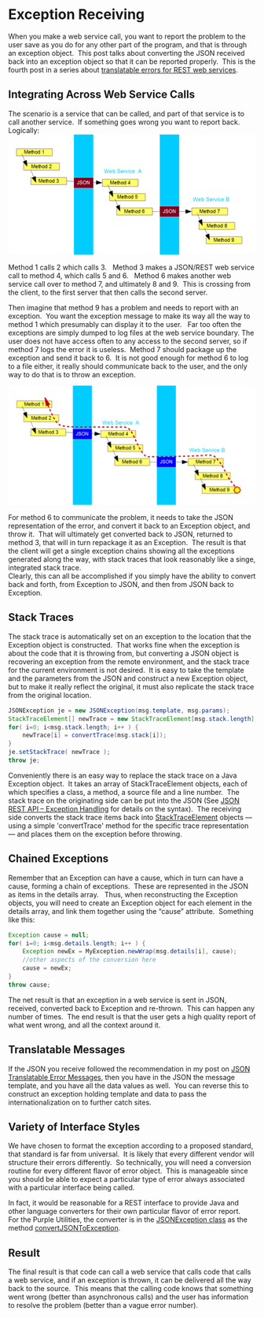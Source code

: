 #  Exception Receiving

When you make a web service call, you want to report the problem to the user save as you do for any other part of the program, and that is through an exception object.  This post talks about converting the JSON received back into an exception object so that it can be reported properly.  This is the fourth post in a series about [translatable errors for REST web services](https://agiletribe.purplehillsbooks.com/2019/01/05/translatable-error-messages/).

## Integrating Across Web Service Calls

The scenario is a service that can be called, and part of that service is to call another service.  If something goes wrong you want to report back.  Logically:  
![service-service.pnk](exception-receiving-img1.png)  

Method 1 calls 2 which calls 3.   Method 3 makes a JSON/REST web service call to method 4, which calls 5 and 6.   Method 6 makes another web service call over to method 7, and ultimately 8 and 9.  This is crossing from the client, to the first server that then calls the second server.  

Then imagine that method 9 has a problem and needs to report with an exception.  You want the exception message to make its way all the way to method 1 which presumably can display it to the user.   Far too often the exceptions are simply dumped to log files at the web service boundary. The user does not have access often to any access to the second server, so if method 7 logs the error it is useless.  Method 7 should package up the exception and send it back to 6.  It is not good enough for method 6 to log to a file either, it really should communicate back to the user, and the only way to do that is to throw an exception.  

![service-service2](exception-receiving-img2.png)  

For method 6 to communicate the problem, it needs to take the JSON representation of the error, and convert it back to an Exception object, and throw it.  That will ultimately get converted back to JSON, returned to method 3, that will in turn repackage it as an Exception.  The result is that the client will get a single exception chains showing all the exceptions generated along the way, with stack traces that look reasonably like a singe, integrated stack trace.  
Clearly, this can all be accomplished if you simply have the ability to convert back and forth, from Exception to JSON, and then from JSON back to Exception.

## Stack Traces

The stack trace is automatically set on an exception to the location that the Exception object is constructed.  That works fine when the exception is about the code that it is throwing from, but converting a JSON object is recovering an exception from the remote environment, and the stack trace for the current environment is not desired.  It is easy to take the template and the parameters from the JSON and construct a new Exception object, but to make it really reflect the original, it must also replicate the stack trace from the original location.

```java
JSONException je = new JSONException(msg.template, msg.params);
StackTraceElement[] newTrace = new StackTraceElement[msg.stack.length];
for( i=0; i<msg.stack.length; i++ ) {
    newTrace[i] = convertTrace(msg.stack[i]);
}
je.setStackTrace( newTrace );
throw je;
```


Conveniently there is an easy way to replace the stack trace on a Java Exception object.  It takes an array of StackTraceElement objects, each of which specifies a class, a method, a source file and a line number.  The stack trace on the originating side can be put into the JSON (See [JSON REST API – Exception Handling](https://agiletribe.purplehillsbooks.com/2015/09/16/json-rest-api-exception-handling/) for details on the syntax).  The receiving side converts the stack trace items back into [StackTraceElement](https://docs.oracle.com/javase/7/docs/api/java/lang/StackTraceElement.html) objects — using a simple 'convertTrace' method for the specific trace representation — and places them on the exception before throwing.

## Chained Exceptions

Remember that an Exception can have a cause, which in turn can have a cause, forming a chain of exceptions.  These are represented in the JSON as items in the details array.   Thus, when reconstructing the Exception objects, you will need to create an Exception object for each element in the details array, and link them together using the “cause” attribute.  Something like this:

```java
Exception cause = null;
for( i=0; i<msg.details.length; i++ ) {
    Exception newEx = MyException.newWrap(msg.details[i], cause);
    //other aspects of the conversion here
    cause = newEx;
}
throw cause;
```


The net result is that an exception in a web service is sent in JSON, received, converted back to Exception and re-thrown.  This can happen any number of times.  The end result is that the user gets a high quality report of what went wrong, and all the context around it.

## Translatable Messages

If the JSON you receive followed the recommendation in my post on [JSON Translatable Error Messages](https://agiletribe.purplehillsbooks.com/2019/01/06/json-translatable-error-messages/), then you have in the JSON the message template, and you have all the data values as well.  You can reverse this to construct an exception holding template and data to pass the internationalization on to further catch sites.

## Variety of Interface Styles

We have chosen to format the exception according to a proposed standard, that standard is far from universal.  It is likely that every different vendor will structure their errors differently.  So technically, you will need a conversion routine for every different flavor of error object.  This is manageable since you should be able to expect a particular type of error always associated with a particular interface being called.  

In fact, it would be reasonable for a REST interface to provide Java and other language converters for their own particular flavor of error report.   For the Purple Utilities, the converter is in the [JSONException class](https://github.com/agilepro/mendocino/blob/master/src/com/purplehillsbooks/json/JSONException.java) as the method [convertJSONToException](http://purplehillsbooks.com/purpleDoc/com/purplehillsbooks/json/JSONException.html#convertJSONToException-com.purplehillsbooks.json.JSONObject-).

## Result

The final result is that code can call a web service that calls code that calls a web service, and if an exception is thrown, it can be delivered all the way back to the source.  This means that the calling code knows that something went wrong (better than asynchronous calls) and the user has information to resolve the problem (better than a vague error number).
